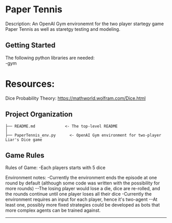 Paper Tennis 
==============================
Description: An OpenAI Gym environemnt for the two player startegy game Paper Tennis
as well as staretgy testing and modeling. 

Getting Started
------------
The following python libraries are needed:  
-gym

# Resources:
Dice Probability Theory: https://mathworld.wolfram.com/Dice.html

Project Organization
------------

    ├── README.md             <- The top-level README 
    │
    ├── PaperTennis_env.py      <- OpenAI Gym environment for two-player Liar's Dice game

Game Rules
------------
Rules of Game:
-Each players starts with 5 dice


Environment notes:
-Currently the environment ends the episode at one round by default (although some code was written with the possibility for more rounds)
--The losing player would lose a die, dice are re-rolled, and the rounds continue until one player loses all their dice
-Currently the environment requires an input for each player, hence it's two-agent
--At least one, possibly more fixed strategies could be developed as bots that more complex agents can be trained against. 


--------
